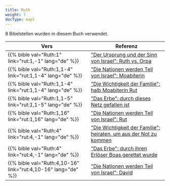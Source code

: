 ```yaml
---
title: Ruth
weight: 7
docType: expl
---
```


8 Bibelstellen wurden in diesem Buch verwendet.

| Vers | Referenz |
|-------|-----------|
| {{% bible val="Ruth:1" link="rut:1,-1" lang="de" %}} | ["Der Ursprung und der Sinn von Israel": Ruth vs. Orpa](/appl/background/israel/#bfb6) |
| {{% bible val="Ruth:1,1-4" link="rut:1,1-4" lang="de" %}} | ["Die Nationen werden Teil von Israel": Moabiterin](/expl/background/israel/the-remnant-of-israel#1c50) |
| {{% bible val="Ruth:1,1-4" link="rut:1,1-4" lang="de" %}} | ["Die Wichtigkeit der Familie": halb Moabiterin Rut](/expl/background/israel/the-role-of-family-in-the-bible#7234) |
| {{% bible val="Ruth:1,1-5" link="rut:1,1-5" lang="de" %}} | ["Das Erbe": durch dieses Netz gefallen ist](/expl/background/israel/the-role-of-family-in-the-bible#50b0) |
| {{% bible val="Ruth:1,16" link="rut:1,16" lang="de" %}} | ["Die Nationen werden Teil von Israel": Rut](/expl/background/israel/the-remnant-of-israel#1c50) |
| {{% bible val="Ruth:4" link="rut:4,-1" lang="de" %}} | ["Die Wichtigkeit der Familie": heiraten, um aus der Not zu kommen](/expl/background/israel/the-role-of-family-in-the-bible#7234) |
| {{% bible val="Ruth:4" link="rut:4,-1" lang="de" %}} | ["Das Erbe": durch ihren Erlöser Boas gerettet wurde](/expl/background/israel/the-role-of-family-in-the-bible#50b0) |
| {{% bible val="Ruth:4,10-16" link="rut:4,10-16" lang="de" %}} | ["Die Nationen werden Teil von Israel": David](/expl/background/israel/the-remnant-of-israel#1c50) |
